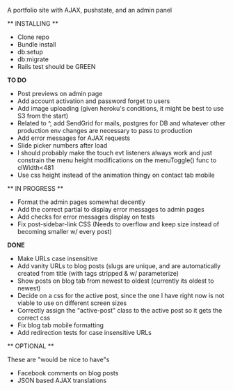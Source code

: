 A portfolio site with AJAX, pushstate, and an admin panel

** INSTALLING **


 - Clone repo
 - Bundle install
 - db:setup
 - db:migrate
 - Rails test should be GREEN





**TO DO**


- Post previews on admin page
- Add account activation and password forget to users
- Add image uploading (given heroku's conditions, it might be best to use S3 from the start)
- Related to ^, add SendGrid for mails, postgres for DB and whatever other production env changes are necessary to pass to production
- Add error messages for AJAX requests
- Slide picker numbers after load
- I should probably make the touch evt listeners always work and just constrain the menu height modifications on the menuToggle() func to clWidth<481
- Use css height instead of the animation thingy on contact tab mobile




** IN PROGRESS **

- Format the admin pages somewhat decently
- Add the correct partial to display error messages to admin pages
- Add checks for error messages display on tests
- Fix post-sidebar-link CSS (Needs to overflow and keep size instead of becoming smaller w/ every post)


**DONE**

- Make URLs case insensitive
- Add vanity URLs to blog posts (slugs are unique, and are automatically created from title (with tags stripped & w/ 	  parameterize)
- Show posts on blog tab from newest to oldest (currently its oldest to newest)
- Decide on a css for the active post, since the one I have right now is not viable to use on different screen sizes
- Correctly assign the "active-post" class to the active post so it gets the correct css
- Fix blog tab mobile formatting
- Add redirection tests for case insensitive URLs


** OPTIONAL **

These are "would be nice to have"s
- Facebook comments on blog posts
- JSON based AJAX translations





